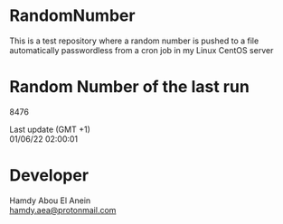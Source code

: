 # RandomNumber    
This is a test repository where a random number is pushed to a file automatically passwordless from a cron job in my Linux CentOS server    
# Random Number of the last run   
8476
      
Last update (GMT +1)    
01/06/22 02:00:01
# Developer    
Hamdy Abou El Anein   
hamdy.aea@protonmail.com
